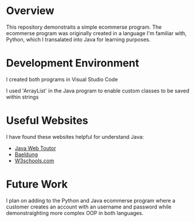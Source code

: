 # Overview

This repository demonstraits a simple ecommerse program. The ecommerse program was originally created in a language I'm familiar with, Python, which I transalated into Java for learning purposes.

# Development Environment

I created both programs in Visual Studio Code

I used 'ArrayList' in the Java program to enable custom classes to be saved within strings

# Useful Websites

I have found these websites helpful for understand Java:

* [Java Web Toutor](https://javawebtutor.com/articles/corejava/arraylist-of-custom-class-object.php)
* [Baeldung](https://www.baeldung.com/java-printstream-printf)
* [W3schools.com](https://www.w3schools.com/java/default.asp)

# Future Work

I plan on adding to the Python and Java ecommerse program where a customer creates an account with an username and password while demonstraighting more complex OOP in both languages.
